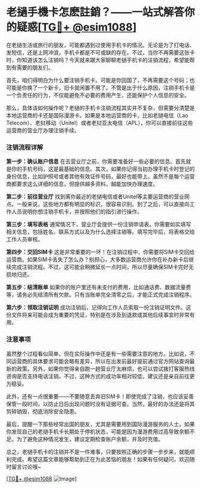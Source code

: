 # 老撾手機卡怎麽註銷？——一站式解答你的疑惑[[TG💪+ @esim1088](https://t.me/s/esim1088)]

在老撾生活或旅行的朋友，可能都遇到过使用手机卡的情况。无论是为了打电话、发短信，还是上网冲浪，手机卡都是不可或缺的存在。不过，当你不再需要这张卡时，你知道该怎么注销吗？今天就来跟大家聊聊老撾手机卡的注销流程，希望能帮到有需要的朋友们。

首先，咱们得明白为什么要注销手机卡。可能是你回国了，不再需要这个号码；也可能是你换了一个新卡，旧卡就闲置不用了。不管是出于什么原因，注销手机卡是一个负责任的行为，不仅能避免不必要的费用产生，还能保护个人信息的安全。

那么，具体该如何操作呢？老撾的手机卡注销流程其实并不复杂，但需要分清楚是本地运营商的卡还是国际漫游卡。如果是本地运营商的卡，比如老撾电信（Lao Telecom）、老挝移动（Unitel）或者老挝亚太电信（APL），你可以直接前往这些运营商的营业厅办理注销手续。

### 注销流程详解

**第一步：确认账户信息**
在去营业厅之前，你需要准备好一些必要的信息。首先就是你的手机号码，这是最基础的信息。其次，如果你记得当初办理手机卡时登记的身份信息，比如护照号或者其他有效证件号码，最好也能带上。虽然不是每个运营商都要求这么详细的信息，但提供越多资料，越能加快办理速度。

**第二步：前往营业厅**
找到离你最近的老撾电信或者Unitel等主要运营商的营业网点。一般来说，这些地方都有明显的标识，很容易识别。到了之后，可以直接向工作人员说明你想注销手机卡，并按照他们的指引进行操作。

**第三步：填写表格**
通常情况下，营业厅会提供一份注销申请表。你需要如实填写相关信息，包括姓名、联系方式以及为什么选择注销等。填写完毕后，将表格交给工作人员审核。

**第四步：交回SIM卡**
这是非常重要的一环！在注销过程中，你需要将SIM卡交回给运营商。如果SIM卡丢失了怎么办？别担心，大多数运营商允许你在补办新卡后继续完成注销流程。不过，这可能会稍微延长一点时间，所以尽量确保SIM卡完好无损地归还。

**第五步：结清账单**
如果你的账户里还有未支付的费用，比如通话费、数据流量费等，请务必先结清所有欠款。只有当账单完全清零之后，才能正式完成注销程序。

**第六步：领取注销证明**
成功注销后，记得向工作人员索取一份注销证明文件。这份文件将来可能会成为重要的凭证，特别是在涉及到退款或其他后续事宜时非常有用。

### 注意事项

虽然整个过程看似简单，但在实际操作中还是有一些需要注意的地方。比如说，不同运营商的具体要求可能会略有差异，所以在出发前最好提前通过官方网站查询最新的政策。另外，如果你觉得亲自跑一趟营业厅太麻烦，也可以尝试拨打客服热线咨询是否支持电话注销。不过，这种方式的成功率相对较低，建议还是亲自前往更为稳妥。

此外，还有一点很重要——不要随意丢弃旧SIM卡！即使完成了注销，也应该妥善保管一段时间，以防止日后出现问题时没有证据可查。当然，最好的办法还是将其剪碎销毁，彻底消除安全隐患。

最后，提醒一下那些经常出国的朋友，尤其是需要用到国际漫游服务的人士。如果你发现自己的老撾手机卡长期处于停机状态，可能是因为漫游费用过高导致余额不足。为了避免这种情况发生，建议定期检查账户余额，并及时充值。

总之，老撾手机卡的注销并不是一件难事，只要按照正确的步骤一步步来，就能顺利完成。希望这篇文章能够帮助到正在为此苦恼的朋友！如果有任何疑问，欢迎随时留言讨论哦~

[[TG💪+ @esim1088](https://t.me/s/esim1088) ![Image](https://i.postimg.cc/4NQfJmqS/Snipaste-2025-05-13-00-14-12.png)]